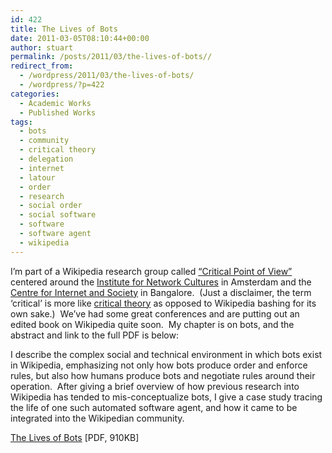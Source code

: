 ```yaml
---
id: 422
title: The Lives of Bots
date: 2011-03-05T08:10:44+00:00
author: stuart
permalink: /posts/2011/03/the-lives-of-bots// 
redirect_from:
  - /wordpress/2011/03/the-lives-of-bots/
  - /wordpress/?p=422
categories:
  - Academic Works
  - Published Works
tags:
  - bots
  - community
  - critical theory
  - delegation
  - internet
  - latour
  - order
  - research
  - social order
  - social software
  - software
  - software agent
  - wikipedia
---
```

I&#8217;m part of a Wikipedia research group called [&#8220;Critical Point of View&#8221;](http://networkcultures.org/wpmu/cpov/) centered around the [Institute for Network Cultures](http://networkcultures.org/wpmu/portal/) in Amsterdam and the [Centre for Internet and Society](http://www.cis-india.org/) in Bangalore.  (Just a disclaimer, the term &#8216;critical&#8217; is more like <a href="http://enwp.org/Critical_theory" target="_blank">critical theory</a> as opposed to Wikipedia bashing for its own sake.)  We&#8217;ve had some great conferences and are putting out an edited book on Wikipedia quite soon.  My chapter is on bots, and the abstract and link to the full PDF is below:

I describe the complex social and technical environment in which bots exist in Wikipedia, emphasizing not only how bots produce order and enforce rules, but also how humans produce bots and negotiate rules around their operation.  After giving a brief overview of how previous research into Wikipedia has tended to mis-conceptualize bots, I give a case study tracing the life of one such automated software agent, and how it came to be integrated into the Wikipedian community.

[The Lives of Bots](http://www.stuartgeiger.com/lives-of-bots-wikipedia-cpov.pdf) [PDF, 910KB]